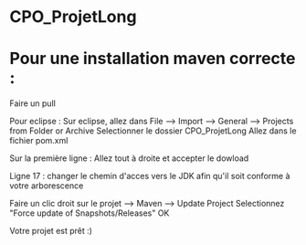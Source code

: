 # CPO_ProjetLong

# Pour une installation maven correcte : 
Faire un pull 

Pour eclipse :
Sur eclipse, allez dans File --> Import --> General --> Projects from Folder or Archive
Selectionner le dossier CPO_ProjetLong 
Allez dans le fichier pom.xml

Sur la première ligne : Allez tout à droite et accepter le dowload

Ligne 17 : changer le chemin d'acces vers le JDK afin qu'il soit conforme à votre arborescence 

Faire un clic droit sur le projet --> Maven --> Update Project 
Selectionnez "Force update of Snapshots/Releases"
OK 

Votre projet est prêt :)
